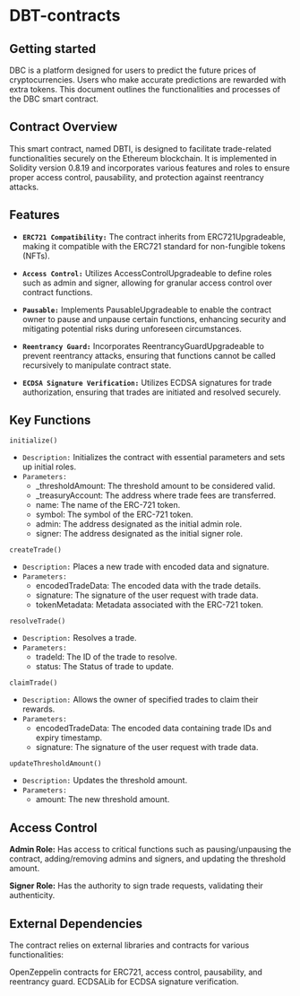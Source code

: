 # DBT-contracts

## Getting started
DBC is a platform designed for users to predict the future prices of cryptocurrencies. Users who make accurate predictions are rewarded with extra tokens. This document outlines the functionalities and processes of the DBC smart contract.


## Contract Overview

This smart contract, named DBTI, is designed to facilitate trade-related functionalities securely on the Ethereum blockchain. It is implemented in Solidity version 0.8.19 and incorporates various features and roles to ensure proper access control, pausability, and protection against reentrancy attacks.

## Features

- <b>`ERC721 Compatibility:`</b> The contract inherits from ERC721Upgradeable, making it compatible with the ERC721 standard for non-fungible tokens (NFTs).

- <b>`Access Control:`</b> Utilizes AccessControlUpgradeable to define roles such as admin and signer, allowing for granular access control over contract functions.

- <b>`Pausable:`</b> Implements PausableUpgradeable to enable the contract owner to pause and unpause certain functions, enhancing security and mitigating potential risks during unforeseen circumstances.

- <b>`Reentrancy Guard:`</b> Incorporates ReentrancyGuardUpgradeable to prevent reentrancy attacks, ensuring that functions cannot be called recursively to manipulate contract state.

- <b>`ECDSA Signature Verification:`</b> Utilizes ECDSA signatures for trade authorization, ensuring that trades are initiated and resolved securely.


## Key Functions

`initialize()`
- `Description:` Initializes the contract with essential parameters and sets up initial roles.
- `Parameters:`
  - _thresholdAmount: The threshold amount to be considered valid.
  - _treasuryAccount: The address where trade fees are transferred.
  - name: The name of the ERC-721 token.
  - symbol: The symbol of the ERC-721 token.
  - admin: The address designated as the initial admin role.
  - signer: The address designated as the initial signer role.

`createTrade()`
- `Description:` Places a new trade with encoded data and signature.
- `Parameters:`
  - encodedTradeData: The encoded data with the trade details.
  - signature: The signature of the user request with trade data.
  - tokenMetadata: Metadata associated with the ERC-721 token.

`resolveTrade()`
- `Description:` Resolves a trade.
- `Parameters:`
  - tradeId: The ID of the trade to resolve.
  - status: The Status of trade to update.

`claimTrade()`
- `Description:` Allows the owner of specified trades to claim their rewards.
- `Parameters:`
  - encodedTradeData: The encoded data containing trade IDs and expiry timestamp.
  - signature: The signature of the user request with trade data.

`updateThresholdAmount()`
- `Description:` Updates the threshold amount.
- `Parameters:`
  - amount: The new threshold amount.

## Access Control
<b>Admin Role:</b> Has access to critical functions such as pausing/unpausing the contract, adding/removing admins and signers, and updating the threshold amount.

<b>Signer Role:</b> Has the authority to sign trade requests, validating their authenticity.

## External Dependencies
The contract relies on external libraries and contracts for various functionalities:

OpenZeppelin contracts for ERC721, access control, pausability, and reentrancy guard.
ECDSALib for ECDSA signature verification.
